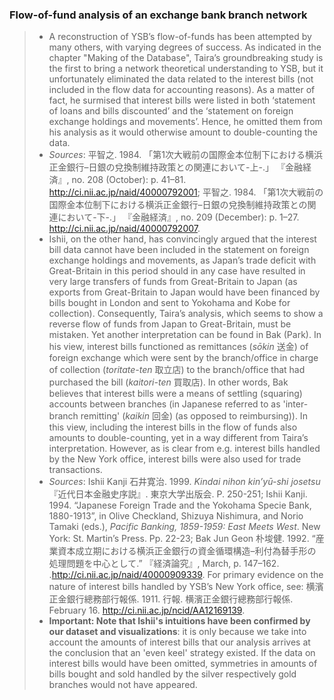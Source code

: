 
### Flow-of-fund analysis of an exchange bank branch network

> * A reconstruction of YSB’s flow-of-funds has been attempted by many others, with varying degrees of success. As indicated in the chapter "Making of the Database", Taira’s groundbreaking study is the first to bring a network theoretical understanding to YSB, but it unfortunately eliminated the data related to the interest bills (not included in the flow data for accounting reasons). As a matter of fact, he surmised that interest bills were listed in both ‘statement of loans and bills discounted’ and the ‘statement on foreign exchange holdings and movements’. Hence, he omitted them from his analysis as it would otherwise amount to double-counting the data. 
> * *Sources*: 平智之. 1984. 「第1次大戦前の国際金本位制下における横浜正金銀行–日銀の兌換制維持政策との関連において-上-.」 『金融経済』, no. 208 (October): p. 41–81. http://ci.nii.ac.jp/naid/40000792001; 平智之. 1984. 「第1次大戦前の国際金本位制下における横浜正金銀行–日銀の兌換制維持政策との関連において-下-.」 『金融経済』, no. 209 (December): p. 1–27. http://ci.nii.ac.jp/naid/40000792007.
> * Ishii, on the other hand, has convincingly argued that the interest bill data cannot have been included in the statement on foreign exchange holdings and movements, as Japan’s trade deficit with Great-Britain in this period should in any case have resulted in very large transfers of funds from Great-Britain to Japan (as exports from Great-Britain to Japan would have been financed by bills bought in London and sent to Yokohama and Kobe for collection). Consequently, Taira’s analysis, which seems to show a reverse flow of funds from Japan to Great-Britain, must be mistaken. Yet another interpretation can be found in Bak (Park). In his view, interest bills functioned as remittances (*sōkin* 送金) of foreign exchange which were sent  by the branch/office in charge of collection (*toritate-ten* 取立店) to the branch/office that had purchased the bill (*kaitori-ten* 買取店). In other words, Bak believes that interest bills were a means of settling (squaring) accounts between branches (in Japanese referred to as 'inter-branch remitting' (*kaikin* 回金) (as opposed to reimbursing)). In this view, including the interest bills in the flow of funds also amounts to double-counting, yet in a way different from Taira’s interpretation. However, as is clear from e.g. interest bills handled by the New York office, interest bills were also used for trade transactions. 
> * *Sources*:  Ishii Kanji 石井寛治. 1999. *Kindai nihon kin’yū-shi josetsu* 『近代日本金融史序説』. 東京大学出版会. P. 250-251; Ishii Kanji. 1994. “Japanese Foreign Trade and the Yokohama Specie Bank, 1880-1913”, in Olive Checkland, Shizuya Nishimura, and Norio Tamaki (eds.), *Pacific Banking, 1859-1959: East Meets West*. New York: St. Martin’s Press. Pp. 22-23; Bak Jun Geon 朴埈健. 1992. “産業資本成立期における横浜正金銀行の資金循環構造–利付為替手形の処理問題を中心として.” 『経済論究』, March, p. 147–162. .http://ci.nii.ac.jp/naid/40000909339. For primary evidence on the nature of interest bills handled by YSB’s New York office, see: 横濱正金銀行總務部行報係. 1911. 行報. 横濱正金銀行總務部行報係. February 16. http://ci.nii.ac.jp/ncid/AA12169139.
> * **Important: Note that Ishii's intuitions have been confirmed by our dataset and visualizations**: it is only because we take into account the amounts of interest bills that our analysis arrives at the conclusion that an 'even keel' strategy existed. If the data on interest bills would have been omitted, symmetries in amounts of bills bought and sold handled by the silver respectively gold branches would not have appeared. 
